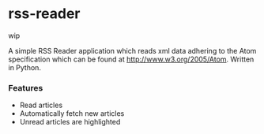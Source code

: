 # rss-reader

wip

A simple RSS Reader application which reads xml data adhering to the Atom specification which can be found at http://www.w3.org/2005/Atom. Written in Python.

### Features

* Read articles
* Automatically fetch new articles
* Unread articles are highlighted